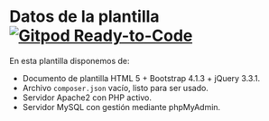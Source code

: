 # Datos de la plantilla [![Gitpod Ready-to-Code](https://img.shields.io/badge/Gitpod-Ready--to--Code-blue?logo=gitpod)](https://gitpod.io/#https://github.com/ojgarciab/plantilla-gitpod-apache2-php-mysql)

En esta plantilla disponemos de:

* Documento de plantilla HTML 5 + Bootstrap 4.1.3 + jQuery 3.3.1.
* Archivo `composer.json` vacío, listo para ser usado.
* Servidor Apache2 con PHP activo.
* Servidor MySQL con gestión mediante phpMyAdmin.
